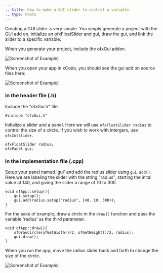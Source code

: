 ```yaml
---
.. title: How to make a GUI slider to control a variable
.. type: howto
---
```


Creating a GUI slider is very simple. You simply generate a project with the GUI add on, initialize an ofxFloatSlider and gui, draw the gui, and link the slider to a specific variable.

When you generate your project, include the ofxGui addon.

![Screenshot of Example)](newGui.png)

When you open your app in xCode, you should see the gui add on source files here:

![Screenshot of Example)](guiClass.png)

### in the header file (.h)

Include the "ofxGui.h" file.

	#include "ofxGui.h"

Initialize a slider and a panel. Here we will use ```ofxFloatSlider radius``` to control the size of a circle. If you wish to work with intergers, use ```ofxIntSlider```.

	ofxFloatSlider radius;
	ofxPanel gui; 


### in the implementation file (.cpp)


Setup your panel named 'gui' and add the radius slider using ```gui.add()```. Here we are labeling the slider with the string "radius", starting the inital value at 140, and giving the slider a range of 10 to 300. 

	void ofApp::setup(){
		gui.setup();
		gui.add(radius.setup("radius", 140, 10, 300));
	}

For the sake of example, draw a circle in the  ```draw()``` function and pass the variable 'radius' as the third parameter. 


	void ofApp::draw(){
		ofDrawCircle(ofGetWidth()/2, ofGetHeight()/2, radius);
		gui.draw();
	}

When you run the app, move the radius slider back and forth to change the size of the circle. 

![Screenshot of Example)](finalOutput.png)
